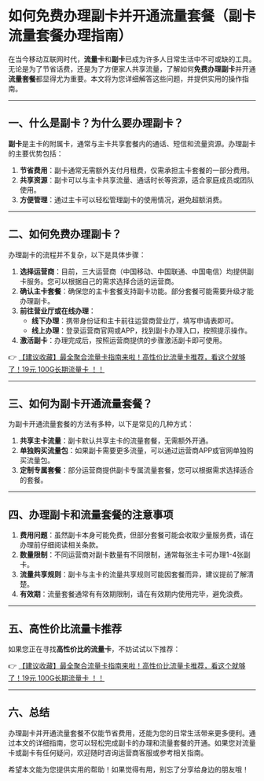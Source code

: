 # 如何免费办理副卡并开通流量套餐（副卡流量套餐办理指南）

在当今移动互联网时代，**流量卡**和**副卡**已成为许多人日常生活中不可或缺的工具。无论是为了节省话费，还是为了方便家人共享流量，了解如何**免费办理副卡**并开通**流量套餐**都显得尤为重要。本文将为您详细解答这些问题，并提供实用的操作指南。

---

## 一、什么是副卡？为什么要办理副卡？

**副卡**是主卡的附属卡，通常与主卡共享套餐内的通话、短信和流量资源。办理副卡的主要优势包括：

1. **节省费用**：副卡通常无需额外支付月租费，仅需承担主卡套餐的一部分费用。
2. **共享资源**：副卡可以与主卡共享流量、通话时长等资源，适合家庭成员或团队使用。
3. **方便管理**：通过主卡可以轻松管理副卡的使用情况，避免超额消费。

---

## 二、如何免费办理副卡？

办理副卡的流程并不复杂，以下是具体步骤：

1. **选择运营商**：目前，三大运营商（中国移动、中国联通、中国电信）均提供副卡服务。您可以根据自己的需求选择合适的运营商。
2. **确认主卡套餐**：确保您的主卡套餐支持副卡功能。部分套餐可能需要升级才能办理副卡。
3. **前往营业厅或在线办理**：
   - **线下办理**：携带身份证和主卡前往运营商营业厅，填写申请表即可。
   - **线上办理**：登录运营商官网或APP，找到副卡办理入口，按照提示操作。
4. **激活副卡**：办理完成后，按照运营商提供的步骤激活副卡即可使用。

👉 [【建议收藏】最全聚合流量卡指南来啦！高性价比流量卡推荐，看这个就够了！19元 100G长期流量卡 ！！](https://bit.ly/Liuliangka)

---

## 三、如何为副卡开通流量套餐？

为副卡开通流量套餐的方法有多种，以下是常见的几种方式：

1. **共享主卡流量**：副卡默认共享主卡的流量套餐，无需额外开通。
2. **单独购买流量包**：如果副卡需要更多流量，可以通过运营商APP或官网单独购买流量包。
3. **定制专属套餐**：部分运营商提供副卡专属流量套餐，您可以根据需求选择适合的套餐。

---

## 四、办理副卡和流量套餐的注意事项

1. **费用问题**：虽然副卡本身可能免费，但部分套餐可能会收取少量服务费，请在办理前仔细阅读相关条款。
2. **数量限制**：不同运营商对副卡数量有不同限制，通常每张主卡可办理1-4张副卡。
3. **流量共享规则**：副卡与主卡的流量共享规则可能因套餐而异，建议提前了解清楚。
4. **有效期**：流量套餐通常有有效期限制，请在有效期内使用完毕，避免浪费。

---

## 五、高性价比流量卡推荐

如果您正在寻找**高性价比的流量卡**，不妨试试以下推荐：

👉 [【建议收藏】最全聚合流量卡指南来啦！高性价比流量卡推荐，看这个就够了！19元 100G长期流量卡 ！！](https://bit.ly/Liuliangka)

---

## 六、总结

办理副卡并开通流量套餐不仅能节省费用，还能为您的日常生活带来更多便利。通过本文的详细指南，您可以轻松完成副卡的办理和流量套餐的开通。如果您对流量卡或副卡有任何疑问，欢迎随时咨询运营商客服或参考相关指南。

希望本文能为您提供实用的帮助！如果觉得有用，别忘了分享给身边的朋友哦！